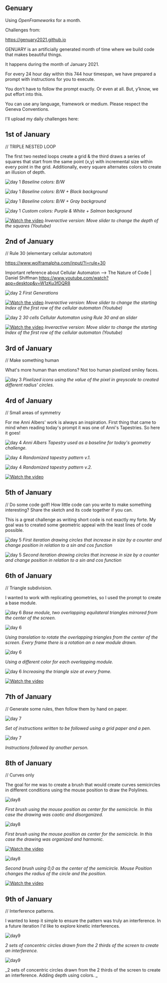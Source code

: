 ## Genuary

Using _OpenFrameworks_ for a month.

Challenges from:

https://genuary2021.github.io

GENUARY is an artificially generated month of time where we build code that makes beautiful things.

It happens during the month of January 2021.

For every 24 hour day within this 744 hour timespan, we have prepared a prompt with instructions for you to execute.

You don’t have to follow the prompt exactly. Or even at all. But, y’know, we put effort into this.

You can use any language, framework or medium. Please respect the Geneva Conventions.


I'll upload my daily challenges here:


## 1st of January

// TRIPLE NESTED LOOP

The first two nested loops create a grid & the third draws a series of squares that start from the same point (x,y) with incremental size within every point in the grid. Additionally, every square alternates colors to create an illusion of depth.

![day 1](Jan-1/Jan-1_2.png)
_Baseline colors: B/W_

![day 1](Jan-1/Jan-1_1.png)
_Baseline colors: B/W + Black background_

![day 1](Jan-1/Jan-1_3.png)
_Baseline colors: B/W + Gray background_

![day 1](Jan-1/Jan-1_4.png)
_Custom colors: Purple & White + Salmon background_


[![Watch the video](Jan-1/Jan-1_video_ok.png)](https://youtu.be/ZnE48DMeWCQ)
_Inveractive version: Move slider to change the depth of the squares (Youtube)_


## 2nd of January

// Rule 30 (elementary cellular automaton)

https://www.wolframalpha.com/input/?i=rule+30

Important reference about Cellular Automaton --> The Nature of Code | Daniel Shiffman
https://www.youtube.com/watch?app=desktop&v=W1zKu3fDQR8

![day 2](Jan-2/Jan-2_1.png)
_First Generations_


[![Watch the video](Jan-2/Jan-2_video.png)](https://youtu.be/wTU4K_uB5qs)
_Inveractive version: Move slider to change the starting Index of the first row of the cellular automaton (Youtube)_

![day 2](Jan-2/Jan-2_2.png)
_30 cells Cellular Automaton using Rule 30 and an slider_


[![Watch the video](Jan-2/Jan-2_video_2.png)](https://youtu.be/YpYyDdHiOjY)
_Inveractive version: Move slider to change the starting Index of the first row of the cellular automaton (Youtube)_

## 3rd of January

// Make something human

What's more human than emotions? Not too human pixelized smiley faces.

![day 3](Jan-3/Jan-3_1.png)
_Pixelized icons using the value of the pixel in greyscale to created different radius' circles._


## 4rd of January

// Small areas of symmetry

For me Anni Albers' work is always an inspiration. First thing that came to mind when reading today's prompt it was one of Anni's Tapestries. So here it goes!

![day 4](Jan-4/Jan-4_OG.png)
_Anni Albers Tapestry used as a baseline for today's geometry challenge._

![day 4](Jan-4/Jan-4_1.png)
_Randomized tapestry pattern v.1._

![day 4](Jan-4/Jan-4_2.png)
_Randomized tapestry pattern v.2._


[![Watch the video](Jan-4/Jan-4_video.png)](https://youtu.be/fRmgbaeAI8k)


## 5th of January

// Do some code golf! How little code can you write to make something interesting? Share the sketch and its code together if you can.

This is a great challenge as writing short code is not exactly my forte. My goal was to created some geometric appeal with the least lines of code possible. 

![day 5](Jan-5/Jan-5_1.png)
_First iteration drawing circles that increase in size by a counter and change position in relation to a sin and cos function_

![day 5](Jan-5/Jan-5_2.png)
_Second iteration drawing circles that increase in size by a counter and change position in relation to a sin and cos function_

## 6th of January

// Triangle subdivision.

I wanted to work with replicating geometries, so I used the prompt to create a base module.

![day 6](Jan-6/Jan-6_1.png)
_Base module, two overlapping equilateral triangles mirrored from the center of the screen._

![day 6](Jan-6/Jan-6_2.png)

_Using translation to rotate the overlapping triangles from the center of the screen. Every frame there is a rotation an a new module drawn._

![day 6](Jan-6/Jan-6_3.png)

_Using a different color for each overlapping module._

![day 6](Jan-6/Jan-6_4.png)
_Increasing the triangle size at every frame._

[![Watch the video](Jan-6/Jan-6_video.png)](https://youtu.be/652OmfGpg_A)

## 7th of January

// Generate some rules, then follow them by hand on paper.

![day 7](Jan-7/Jan-7_1.jpg)

_Set of instructions written to be followed using a grid paper and a pen._

![day 7](Jan-7/Jan-7_2.jpg)

_Instructions followed by another person._


## 8th of January

// Curves only

The goal for me was to create a brush that would create curves semicircles in different conditions using the mouse position to draw the Polylines.


![day8](Jan-8/Jan-8_1.png)

_First brush using the mouse position as center for the semicircle. In this case the drawing was caotic and disorganized._

![day8](Jan-8/Jan-8_2.png)

_First brush using the mouse position as center for the semicircle. In this case the drawing was organized and harmonic._

[![Watch the video](Jan-8/Jan-8_video.png)](https://youtu.be/UHkVkA-y2UM)


![day8](Jan-8/Jan-8_3.png)

_Second brush using 0,0 as the center of the semicircle. Mouse Position changes the radius of the circle and the position._

[![Watch the video](Jan-8/Jan-8_video_2.png)](https://youtu.be/NZos2ZyaXN0)


## 9th of January

// Interference patterns.

I wanted to keep it simple to ensure the pattern was truly an interference. In a future iteration I'd like to explore kinetic interferences.

![day9](Jan-9/Jan-9_1.png)

_2 sets of concentric circles drawn from the 2 thirds of the screen to create an interference._

![day9](Jan-9/Jan-9_2.png)

_2 sets of concentric circles drawn from the 2 thirds of the screen to create an interference. Adding depth using colors. _







